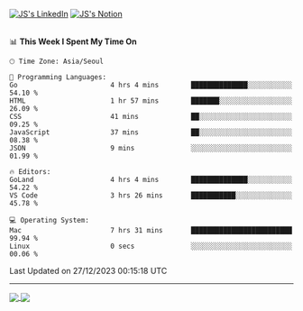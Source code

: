 
[![JS's LinkedIn](https://img.shields.io/badge/LinkedIn-blue?style=for-the-badge&logo=linkedin)](https://www.linkedin.com/in/jaeseung-lee-5a2a32139/) 
[![JS's Notion](https://img.shields.io/badge/Notion-black?style=for-the-badge&logo=notion)](https://bit.ly/ljswiki1) <br><br>
<!-- ![JS's GitHub stats](https://github-readme-stats-lemon-five.vercel.app/api?username=tkxkd0159&hide=contribs,prs,stars,issues&show_icons=true&theme=react&include_all_commits=true)   -->
<!-- ![Top Langs](https://github-readme-stats-lemon-five.vercel.app/api/top-langs/?username=tkxkd0159&layout=compact&hide=jupyter%20notebook,scss,html,css&langs_count=10)  -->


<!--START_SECTION:waka-->
📊 **This Week I Spent My Time On** 

```text
🕑︎ Time Zone: Asia/Seoul

💬 Programming Languages: 
Go                       4 hrs 4 mins        ██████████████░░░░░░░░░░░   54.10 % 
HTML                     1 hr 57 mins        ███████░░░░░░░░░░░░░░░░░░   26.09 % 
CSS                      41 mins             ██░░░░░░░░░░░░░░░░░░░░░░░   09.25 % 
JavaScript               37 mins             ██░░░░░░░░░░░░░░░░░░░░░░░   08.38 % 
JSON                     9 mins              ░░░░░░░░░░░░░░░░░░░░░░░░░   01.99 % 

🔥 Editors: 
GoLand                   4 hrs 4 mins        ██████████████░░░░░░░░░░░   54.22 % 
VS Code                  3 hrs 26 mins       ███████████░░░░░░░░░░░░░░   45.78 % 

💻 Operating System: 
Mac                      7 hrs 31 mins       █████████████████████████   99.94 % 
Linux                    0 secs              ░░░░░░░░░░░░░░░░░░░░░░░░░   00.06 % 
```


 Last Updated on 27/12/2023 00:15:18 UTC
<!--END_SECTION:waka-->

---
<a href="https://github.com/tkxkd0159/dsalgo">
  <img align="center" src="https://github-readme-stats-lemon-five.vercel.app/api/pin/?username=tkxkd0159&repo=dsalgo&theme=react" />
</a>
<a href="https://github.com/tkxkd0159/books">
  <img align="center" src="https://github-readme-stats-lemon-five.vercel.app/api/pin/?username=tkxkd0159&repo=books&theme=react" />
</a>

<!---
- 🔭 I’m currently working on ...
- 🌱 I’m currently learning blockchain and distributed network
- 👯 I’m looking to collaborate on ...
- 🤔 I’m looking for help with ...
- 💬 Ask me about ...
- 📫 How to reach me: ...
- 😄 Pronouns: ...
- ⚡ Fun fact: ...
-->

